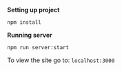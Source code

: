 **Setting up project**
```
npm install
```

**Running server**
```
npm run server:start
```

To view the site go to:
`localhost:3000`
